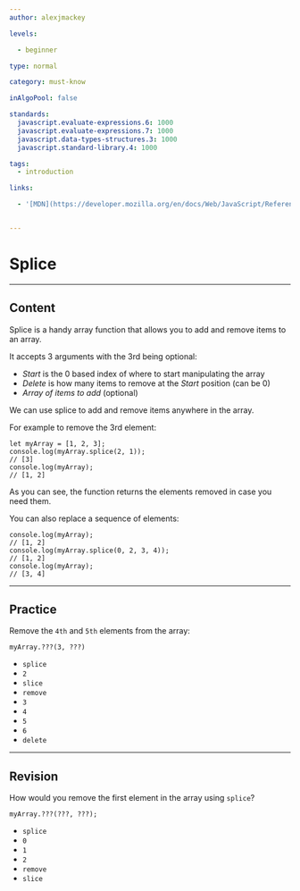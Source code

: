 ```yaml
---
author: alexjmackey

levels:

  - beginner

type: normal

category: must-know

inAlgoPool: false

standards:
  javascript.evaluate-expressions.6: 1000
  javascript.evaluate-expressions.7: 1000
  javascript.data-types-structures.3: 1000
  javascript.standard-library.4: 1000

tags:
  - introduction

links:

  - '[MDN](https://developer.mozilla.org/en/docs/Web/JavaScript/Reference/Global_Objects/Array/splice){website}'


---
```


# Splice

---
## Content

Splice is a handy array function that allows you to add and remove items to an array.

It accepts 3 arguments with the 3rd being optional:

- *Start* is the 0 based index of where to start manipulating the array
- *Delete* is how many items to remove at the *Start* position (can be 0)
- *Array of items to add* (optional)

We can use splice to add and remove items anywhere in the array.

For example to remove the 3rd element:
```
let myArray = [1, 2, 3];
console.log(myArray.splice(2, 1));
// [3]
console.log(myArray);
// [1, 2]
```
As you can see, the function returns the elements removed in case you need them.

You can also replace a sequence of elements:
```
console.log(myArray);
// [1, 2]
console.log(myArray.splice(0, 2, 3, 4));
// [1, 2]
console.log(myArray);
// [3, 4]
```

---
## Practice

Remove the `4th` and `5th` elements from the array:
```
myArray.???(3, ???)
```

* `splice`
* `2`
* `slice`
* `remove`
* `3`
* `4`
* `5`
* `6`
* `delete`

---
## Revision

How would you remove the first element in the array using `splice`?
```
myArray.???(???, ???);
```


* `splice`
* `0`
* `1`
* `2`
* `remove`
* `slice`
